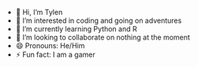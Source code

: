 - 👋 Hi, I’m Tylen
- 👀 I’m interested in coding and going on adventures
- 🌱 I’m currently learning Python and R
- 💞️ I’m looking to collaborate on nothing at the moment 
- 😄 Pronouns: He/Him
- ⚡ Fun fact: I am a gamer

<!---
princetylen/princetylen is a ✨ special ✨ repository because its `README.md` (this file) appears on your GitHub profile.
You can click the Preview link to take a look at your changes.
--->
